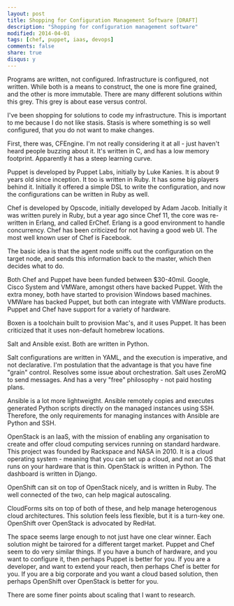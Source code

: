 ```yaml
---
layout: post
title: Shopping for Configuration Management Software [DRAFT]
description: "Shopping for configuration management software"
modified: 2014-04-01
tags: [chef, puppet, iaas, devops]
comments: false
share: true
disqus: y
---
```


Programs are written, not configured. Infrastructure is configured, not written. While both is a means to construct, the one is more fine grained, and the other is more immutable. There are many different solutions within this grey. This grey is about ease versus control.

I've been shopping for solutions to code my infrastructure. This is important to me because I do not like stasis. Stasis is where something is so well configured, that you do not want to make changes.

First, there was, CFEngine. I'm not really considering it at all - just haven't heard people buzzing about it. It's written in C, and has a low memory footprint. Apparently it has a steep learning curve.

Puppet is developed by Puppet Labs, initially by Luke Kanies. It is about 9 years old since inception. It too is written in Ruby. It has some big players behind it. Initially it offered a simple DSL to write the configuration, and now the configurations can be written in Ruby as well.

Chef is developed by Opscode, initially developed by Adam Jacob. Initially it was written purely in Ruby, but a year ago since Chef 11, the core was re-written in Erlang, and called ErChef. Erlang is a good environment to handle concurrency. Chef has been criticized for not having a good web UI. The most well known user of Chef is Facebook.

The basic idea is that the agent node sniffs out the configuration on the target node, and sends this information back to the master, which then decides what to do.

Both Chef and Puppet have been funded between $30-40mil. Google, Cisco System and VMWare, amongst others have backed Puppet. With the extra money, both have started to provision Windows based machines. VMWare has backed Puppet, but both can integrate with VMWare products. Puppet and Chef have support for a variety of hardware.

Boxen is a toolchain built to provision Mac's, and it uses Puppet. It has been criticized that it uses non-default homebrew locations.

Salt and Ansible exist. Both are written in Python.

Salt configurations are written in YAML, and the execution is imperative, and not declarative. I'm postulation that the advantage is that you have fine "grain" control. Resolves some issue about orchestration. Salt uses ZeroMQ to send messages. And has a very "free" philosophy - not paid hosting plans.

Ansible is a lot more lightweigtht. Ansible remotely copies and executes generated Python scripts directly on the managed instances using SSH. Therefore, the only requirements for managing instances with Ansible are Python and SSH.

OpenStack is an IaaS, with the mission of enabling any organisation to create and offer cloud computing services running on standard hardware. This project was founded by Rackspace and NASA in 2010. It is a cloud operating system - meaning that you can set up a cloud, and not an OS that runs on your hardware that is thin. OpenStack is written in Python. The dashboard is written in Django.

OpenShift can sit on top of OpenStack nicely, and is written in Ruby. The well connected of the two, can help magical autoscaling.

CloudForms sits on top of both of these, and help manage heterogenous cloud architectures. This solution feels less flexible, but it is a turn-key one. OpenShift over OpenStack is advocated by RedHat.

The space seems large enough to not just have one clear winner. Each solution might be tairored for a different target market. Puppet and Chef seem to do very similar things. If you have a bunch of hardware, and you want to configure it, then perhaps Puppet is better for you. If you are a developer, and want to extend your reach, then perhaps Chef is better for you. If you are a big corporate and you want a cloud based solution, then perhaps OpenShift over OpenStack is better for you.

There are some finer points about scaling that I want to research.




